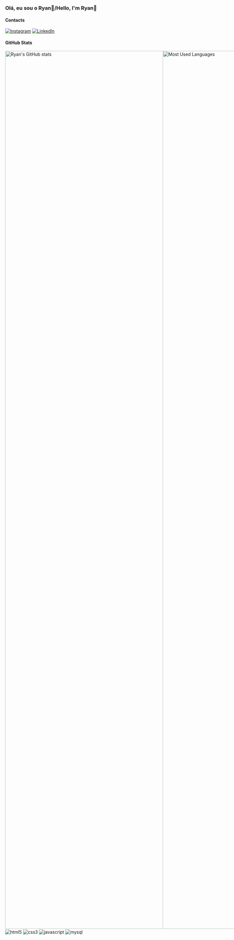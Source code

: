 ### Olá, eu sou o Ryan👋/Hello, I'm Ryan👋

#### Contacts

[![Instagram](https://img.shields.io/badge/Instagram-E4405F?style=for-the-badge&logo=instagram&logoColor=white)](https://www.instagram.com/mr.rsilva/?igsh=czAwNWO1amx6enRk)
[![LinkedIn](https://img.shields.io/badge/LinkedIn-0077B5?style=for-the-badge&logo=linkedin&logoColor=white)](https://www.linkedin.com/in/ryan-raniery-menezes-6a65022b3/)

#### GitHub Stats

<div style="display: flex; align-items: center;">
  <img align="center" src="https://github-readme-stats.vercel.app/api?username=MrRyan04&show_icons=true&theme=highcontrast" alt="Ryan's GitHub stats" style=" height: 200em;" />
  <img align="center" src="https://github-readme-stats.vercel.app/api/top-langs/?username=MrRyan04&theme=highcontrast" alt="Most Used Languages" style=" height: 200em;"/>
</div>

<div style="display: inline_block">
  <img align="center" alt="html5" src="https://img.shields.io/badge/HTML5-E34F26?style=for-the-badge&logo=html5&logoColor=white"/>
  <img align="center" alt="css3" src="https://img.shields.io/badge/CSS3-1572B6?style=for-the-badge&logo=css3&logoColor=white"/>
  <img align="center" alt="javascript" src="https://img.shields.io/badge/JavaScript-F7DF1E?style=for-the-badge&logo=javascript&logoColor=black"/>
  <img align="center" alt="mysql" src="https://img.shields.io/badge/MySQL-00000F?style=for-the-badge&logo=mysql&logoColor=white"/>
</div>

